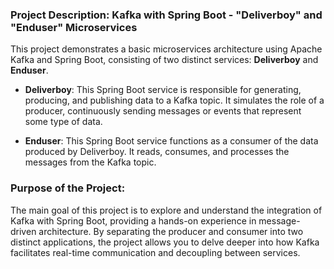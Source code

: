 ### Project Description: Kafka with Spring Boot - "Deliverboy" and "Enduser" Microservices

This project demonstrates a basic microservices architecture using Apache Kafka and Spring Boot, consisting of two distinct services: **Deliverboy** and **Enduser**.

- **Deliverboy**: This Spring Boot service is responsible for generating, producing, and publishing data to a Kafka topic. It simulates the role of a producer, continuously sending messages or events that represent some type of data.
  
- **Enduser**: This Spring Boot service functions as a consumer of the data produced by Deliverboy. It reads, consumes, and processes the messages from the Kafka topic.

### Purpose of the Project:
The main goal of this project is to explore and understand the integration of Kafka with Spring Boot, providing a hands-on experience in message-driven architecture. By separating the producer and consumer into two distinct applications, the project allows you to delve deeper into how Kafka facilitates real-time communication and decoupling between services.
